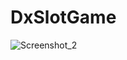 # DxSlotGame
![Screenshot_2](https://github.com/DxeiZ/DxSlotGame/assets/79997967/2384dde0-34af-4397-a7d3-bb4ea36abccd)
